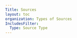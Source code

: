 ```yaml
---
Title: Sources
layout: toc
organization: Types of Sources
IncludesFilter:
  Type: Source Type
---
```

